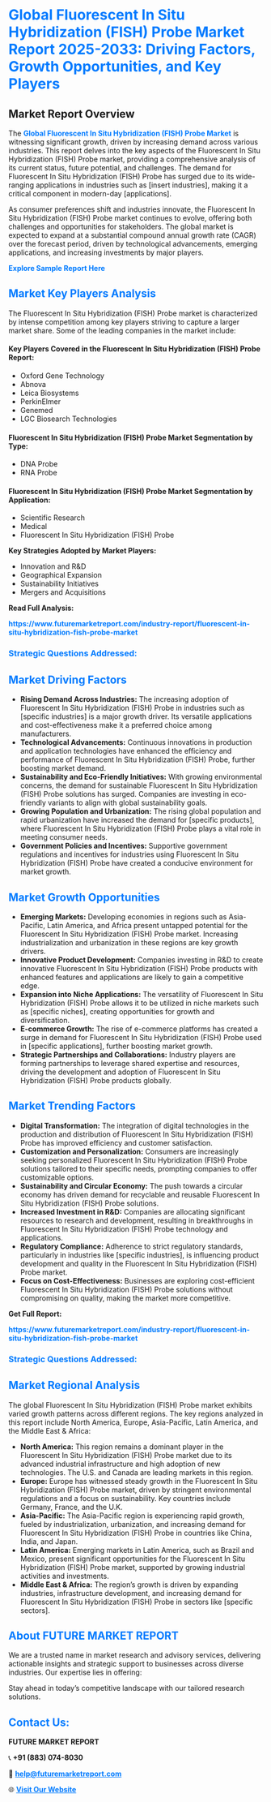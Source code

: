 <h1 style="color: #007BFF;">Global Fluorescent In Situ Hybridization (FISH) Probe Market Report 2025-2033: Driving Factors, Growth Opportunities, and Key Players</h1>

<section id="overview">
<h2>Market Report Overview</h2>
<p>The <a href="https://www.futuremarketreport.com/industry-report/fluorescent-in-situ-hybridization-fish-probe-market" style="color: #007BFF; text-decoration: none;"><strong>Global Fluorescent In Situ Hybridization (FISH) Probe Market</strong></a> is witnessing significant growth, driven by increasing demand across various industries. This report delves into the key aspects of the Fluorescent In Situ Hybridization (FISH) Probe market, providing a comprehensive analysis of its current status, future potential, and challenges. The demand for Fluorescent In Situ Hybridization (FISH) Probe has surged due to its wide-ranging applications in industries such as [insert industries], making it a critical component in modern-day [applications].</p>
<p>As consumer preferences shift and industries innovate, the Fluorescent In Situ Hybridization (FISH) Probe market continues to evolve, offering both challenges and opportunities for stakeholders. The global market is expected to expand at a substantial compound annual growth rate (CAGR) over the forecast period, driven by technological advancements, emerging applications, and increasing investments by major players.</p>
</section>

<section id="overview">
<p><a href="https://www.futuremarketreport.com/request-sample/reportId=122842" style="color: #007BFF; text-decoration: none;"><strong>Explore Sample Report Here</strong></a></p>
</section>

<section id="key-players">
<h2 style="color: #007BFF;">Market Key Players Analysis</h2>
<p>The Fluorescent In Situ Hybridization (FISH) Probe market is characterized by intense competition among key players striving to capture a larger market share. Some of the leading companies in the market include:</p>
<h4>Key Players Covered in the Fluorescent In Situ Hybridization (FISH) Probe Report:</h4>
<ul><li>Oxford Gene Technology</li><li>Abnova</li><li>Leica Biosystems</li><li>PerkinElmer</li><li>Genemed</li><li>LGC Biosearch Technologies</li></ul>
<h4>Fluorescent In Situ Hybridization (FISH) Probe Market Segmentation by Type:</h4>
<ul><li>DNA Probe</li><li>RNA Probe</li></ul>

<h4>Fluorescent In Situ Hybridization (FISH) Probe Market Segmentation by Application:</h4>
<ul><li>Scientific Research</li><li>Medical</li><li>Fluorescent In Situ Hybridization (FISH) Probe</li></ul>
<p><strong>Key Strategies Adopted by Market Players:</strong></p>
<ul>
<li>Innovation and R&D</li>
<li>Geographical Expansion</li>
<li>Sustainability Initiatives</li>
<li>Mergers and Acquisitions</li>
</ul>
</section>

<section>
<p><strong>Read Full Analysis: </strong></p><a href="https://www.futuremarketreport.com/industry-report/fluorescent-in-situ-hybridization-fish-probe-market" style="color: #007BFF; text-decoration: none;"><strong>https://www.futuremarketreport.com/industry-report/fluorescent-in-situ-hybridization-fish-probe-market</strong></a>
<h3 style="color: #007BFF;">Strategic Questions Addressed:</h3>
</section>

<section id="driving-factors">
<h2 style="color: #007BFF;">Market Driving Factors</h2>
<ul>
<li><strong>Rising Demand Across Industries:</strong> The increasing adoption of Fluorescent In Situ Hybridization (FISH) Probe in industries such as [specific industries] is a major growth driver. Its versatile applications and cost-effectiveness make it a preferred choice among manufacturers.</li>
<li><strong>Technological Advancements:</strong> Continuous innovations in production and application technologies have enhanced the efficiency and performance of Fluorescent In Situ Hybridization (FISH) Probe, further boosting market demand.</li>
<li><strong>Sustainability and Eco-Friendly Initiatives:</strong> With growing environmental concerns, the demand for sustainable Fluorescent In Situ Hybridization (FISH) Probe solutions has surged. Companies are investing in eco-friendly variants to align with global sustainability goals.</li>
<li><strong>Growing Population and Urbanization:</strong> The rising global population and rapid urbanization have increased the demand for [specific products], where Fluorescent In Situ Hybridization (FISH) Probe plays a vital role in meeting consumer needs.</li>
<li><strong>Government Policies and Incentives:</strong> Supportive government regulations and incentives for industries using Fluorescent In Situ Hybridization (FISH) Probe have created a conducive environment for market growth.</li>
</ul>
</section>

<section id="growth-opportunities">
<h2 style="color: #007BFF;">Market Growth Opportunities</h2>
<ul>
<li><strong>Emerging Markets:</strong> Developing economies in regions such as Asia-Pacific, Latin America, and Africa present untapped potential for the Fluorescent In Situ Hybridization (FISH) Probe market. Increasing industrialization and urbanization in these regions are key growth drivers.</li>
<li><strong>Innovative Product Development:</strong> Companies investing in R&D to create innovative Fluorescent In Situ Hybridization (FISH) Probe products with enhanced features and applications are likely to gain a competitive edge.</li>
<li><strong>Expansion into Niche Applications:</strong> The versatility of Fluorescent In Situ Hybridization (FISH) Probe allows it to be utilized in niche markets such as [specific niches], creating opportunities for growth and diversification.</li>
<li><strong>E-commerce Growth:</strong> The rise of e-commerce platforms has created a surge in demand for Fluorescent In Situ Hybridization (FISH) Probe used in [specific applications], further boosting market growth.</li>
<li><strong>Strategic Partnerships and Collaborations:</strong> Industry players are forming partnerships to leverage shared expertise and resources, driving the development and adoption of Fluorescent In Situ Hybridization (FISH) Probe products globally.</li>
</ul>
</section>

<section id="trending-factors">
<h2 style="color: #007BFF;">Market Trending Factors</h2>
<ul>
<li><strong>Digital Transformation:</strong> The integration of digital technologies in the production and distribution of Fluorescent In Situ Hybridization (FISH) Probe has improved efficiency and customer satisfaction.</li>
<li><strong>Customization and Personalization:</strong> Consumers are increasingly seeking personalized Fluorescent In Situ Hybridization (FISH) Probe solutions tailored to their specific needs, prompting companies to offer customizable options.</li>
<li><strong>Sustainability and Circular Economy:</strong> The push towards a circular economy has driven demand for recyclable and reusable Fluorescent In Situ Hybridization (FISH) Probe solutions.</li>
<li><strong>Increased Investment in R&D:</strong> Companies are allocating significant resources to research and development, resulting in breakthroughs in Fluorescent In Situ Hybridization (FISH) Probe technology and applications.</li>
<li><strong>Regulatory Compliance:</strong> Adherence to strict regulatory standards, particularly in industries like [specific industries], is influencing product development and quality in the Fluorescent In Situ Hybridization (FISH) Probe market.</li>
<li><strong>Focus on Cost-Effectiveness:</strong> Businesses are exploring cost-efficient Fluorescent In Situ Hybridization (FISH) Probe solutions without compromising on quality, making the market more competitive.</li>
</ul>
</section>

<section>
<p><strong>Get Full Report: </strong></p><a href="https://www.futuremarketreport.com/industry-report/fluorescent-in-situ-hybridization-fish-probe-market" style="color: #007BFF; text-decoration: none;"><strong>https://www.futuremarketreport.com/industry-report/fluorescent-in-situ-hybridization-fish-probe-market</strong></a>
<h3 style="color: #007BFF;">Strategic Questions Addressed:</h3>
</section>


<section id="regional-analysis">
<h2 style="color: #007BFF;">Market Regional Analysis</h2>
<p>The global Fluorescent In Situ Hybridization (FISH) Probe market exhibits varied growth patterns across different regions. The key regions analyzed in this report include North America, Europe, Asia-Pacific, Latin America, and the Middle East & Africa:</p>
<ul>
<li><strong>North America:</strong> This region remains a dominant player in the Fluorescent In Situ Hybridization (FISH) Probe market due to its advanced industrial infrastructure and high adoption of new technologies. The U.S. and Canada are leading markets in this region.</li>
<li><strong>Europe:</strong> Europe has witnessed steady growth in the Fluorescent In Situ Hybridization (FISH) Probe market, driven by stringent environmental regulations and a focus on sustainability. Key countries include Germany, France, and the U.K.</li>
<li><strong>Asia-Pacific:</strong> The Asia-Pacific region is experiencing rapid growth, fueled by industrialization, urbanization, and increasing demand for Fluorescent In Situ Hybridization (FISH) Probe in countries like China, India, and Japan.</li>
<li><strong>Latin America:</strong> Emerging markets in Latin America, such as Brazil and Mexico, present significant opportunities for the Fluorescent In Situ Hybridization (FISH) Probe market, supported by growing industrial activities and investments.</li>
<li><strong>Middle East & Africa:</strong> The region’s growth is driven by expanding industries, infrastructure development, and increasing demand for Fluorescent In Situ Hybridization (FISH) Probe in sectors like [specific sectors].</li>
</ul>
</section>

<footer>
<h2 style="color: #007BFF;">About FUTURE MARKET REPORT</h2>
<p>We are a trusted name in market research and advisory services, delivering actionable insights and strategic support to businesses across diverse industries. Our expertise lies in offering:</p>

<p>Stay ahead in today’s competitive landscape with our tailored research solutions.</p>

<h2 style="color: #007BFF;">Contact Us:</h2>
<p><strong>FUTURE MARKET REPORT</strong></p>
<p>📞 <strong>+91 (883) 074-8030</strong></p>
<p>📧 <strong><a href="mailto:help@futuremarketreport.com" style="color: #007BFF;">help@futuremarketreport.com</a></strong></p>
<p>🌐 <strong><a href="https://www.futuremarketreport.com/" style="color: #007BFF;">Visit Our Website</a></strong></p>
</footer>
